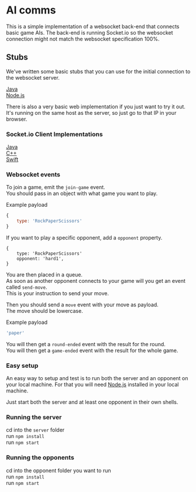 # AI comms

This is a simple implementation of a websocket back-end that connects basic game AIs.
The back-end is running Socket.io so the websocket connection might not match the websocket specification 100%.

## Stubs

We've written some basic stubs that you can use for the initial connection to the websocket server.

[Java](./stubs/java)  
[Node.js](./stubs/node)  

There is also a very basic web implementation if you just want to try it out.  
It's running on the same host as the server, so just go to that IP in your browser.


### Socket.io Client Implementations
[Java](https://github.com/socketio/socket.io-client-java)  
[C++](https://github.com/socketio/socket.io-client-cpp)  
[Swift](https://github.com/socketio/socket.io-client-swift)


### Websocket events

To join a game, emit the `join-game` event.  
You should pass in an object with what game you want to play.

Example payload
```javascript
{
    type: 'RockPaperScissors'
}
```

If you want to play a specific opponent, add a `opponent` property.
```
{
    type: 'RockPaperScissors'
    opponent: 'hard1',
}
```
You are then placed in a queue.  
As soon as another opponent connects to your game will you get an event called `send-move`.  
This is your instruction to send your move.  

Then you should send a `move` event with your move as payload.  
The move should be lowercase.  

Example payload
```javascript
'paper'
```

You will then get a `round-ended` event with the result for the round.  
You will then get a `game-ended` event with the result for the whole game.

### Easy setup
An easy way to setup and test is to run both the server and an opponent on your local machine.
For that you will need [Node.js](https://nodejs.org/en/) installed in your local machine.

Just start both the server and at least one opponent in their own shells.

### Running the server
cd into the `server` folder  
run `npm install`  
run `npm start`  

### Running the opponents
cd into the opponent folder you want to run  
run `npm install`  
run `npm start`
